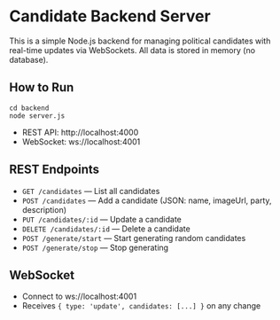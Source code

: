 # Candidate Backend Server

This is a simple Node.js backend for managing political candidates with real-time updates via WebSockets. All data is stored in memory (no database).

## How to Run

```
cd backend
node server.js
```

- REST API: http://localhost:4000
- WebSocket: ws://localhost:4001

## REST Endpoints

- `GET /candidates` — List all candidates
- `POST /candidates` — Add a candidate (JSON: name, imageUrl, party, description)
- `PUT /candidates/:id` — Update a candidate
- `DELETE /candidates/:id` — Delete a candidate
- `POST /generate/start` — Start generating random candidates
- `POST /generate/stop` — Stop generating

## WebSocket

- Connect to ws://localhost:4001
- Receives `{ type: 'update', candidates: [...] }` on any change 